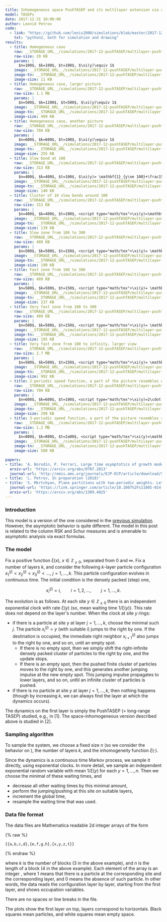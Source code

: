 ```yaml
---
title: Inhomogeneous space PushTASEP and its multilayer extension via column RSK
model: TASEPs
date: 2017-12-31 10:00:00
author: Leonid Petrov
code:
  - link: "https://github.com/lenis2000/simulations/blob/master/2017-12-30-PushTASEP-colRSK/2017-12-30-PushTASEP-colRSK.py"
    txt: "python2, both for simulation and drawing"
results:
  - title: Homogeneous case
    raw: __STORAGE_URL__/simulations/2017-12-pushTASEP/multilayer-pushtasep-RSK-8628336.txt
    raw-size: 20 KB
    params: |
      $n=100$, $k=100$, $t=100$, $\xi(y)\equiv 1$
    image: __STORAGE_URL__/simulations/2017-12-pushTASEP/multilayer-pushtasep-RSK-graph-8628336.png
    image-tn: __STORAGE_URL__/simulations/2017-12-pushTASEP/multilayer-pushtasep-RSK-graph-8628336.png
    image-size: 11 KB
  - title: Homogeneous case, larger picture
    raw: __STORAGE_URL__/simulations/2017-12-pushTASEP/multilayer-pushtasep-RSK-2650273.txt
    raw-size: 1.1 MB
    params: |
      $n=500$, $k=1200$, $t=500$, $\xi(y)\equiv 1$
    image: __STORAGE_URL__/simulations/2017-12-pushTASEP/multilayer-pushtasep-RSK-graph-2650273.png
    image-tn: __STORAGE_URL__/simulations/2017-12-pushTASEP/multilayer-pushtasep-RSK-graph-2650273-tn.png
    image-size: 499 KB
  - title: Homogeneous case, another picture
    raw: __STORAGE_URL__/simulations/2017-12-pushTASEP/multilayer-pushtasep-RSK-9786413.txt
    raw-size: 704 KB
    params: |
      $n=600$, $k=600$, $t=100$, $\xi(y)\equiv 1$
    image: __STORAGE_URL__/simulations/2017-12-pushTASEP/multilayer-pushtasep-RSK-graph-9786413.png
    image-tn: __STORAGE_URL__/simulations/2017-12-pushTASEP/multilayer-pushtasep-RSK-graph-9786413-tn.png
    image-size: 255 KB
  - title: Slow bond at 100
    raw: __STORAGE_URL__/simulations/2017-12-pushTASEP/multilayer-pushtasep-RSK-6418566.txt
    raw-size: 313 KB
    params: |
      $n=400$, $k=400$, $t=100$, $\xi(y)= \mathbf{1}_{y\ne 100}+\frac15\cdot\mathbf{1}_{y=100}$
    image: __STORAGE_URL__/simulations/2017-12-pushTASEP/multilayer-pushtasep-RSK-graph-6418566.png
    image-tn: __STORAGE_URL__/simulations/2017-12-pushTASEP/multilayer-pushtasep-RSK-graph-6418566-tn.png
    image-size: 140 KB
  - title: Cluster of 10 slow bonds around 100
    raw: __STORAGE_URL__/simulations/2017-12-pushTASEP/multilayer-pushtasep-RSK-1743650.txt
    raw-size: 313 KB
    params: |
      $n=400$, $k=400$, $t=100$, <script type="math/tex">\xi(y)=\mathbf{1}_{y\le90}+\frac15\cdot\mathbf{1}_{90<y\le 100}+\mathbf{1}_{y>100}</script>
    image: __STORAGE_URL__/simulations/2017-12-pushTASEP/multilayer-pushtasep-RSK-graph-1743650.png
    image-tn: __STORAGE_URL__/simulations/2017-12-pushTASEP/multilayer-pushtasep-RSK-graph-1743650-tn.png
    image-size: 139 KB
  - title: Slow zone from 100 to 300
    raw: __STORAGE_URL__/simulations/2017-12-pushTASEP/multilayer-pushtasep-RSK-4838539.txt
    raw-size: 489 KB
    params: |
      $n=500$, $k=500$, $t=150$, <script type="math/tex">\xi(y)= \mathbf{1}_{y\le 100}+\frac15\cdot\mathbf{1}_{100<y\le 300}+\mathbf{1}_{y>300}</script>
    image: __STORAGE_URL__/simulations/2017-12-pushTASEP/multilayer-pushtasep-RSK-graph-4838539.png
    image-tn: __STORAGE_URL__/simulations/2017-12-pushTASEP/multilayer-pushtasep-RSK-graph-4838539-tn.png
    image-size: 190 KB
  - title: Fast zone from 100 to 300
    raw: __STORAGE_URL__/simulations/2017-12-pushTASEP/multilayer-pushtasep-RSK-9624006.txt
    raw-size: 489 KB
    params: |
      $n=500$, $k=500$, $t=150$, <script type="math/tex">\xi(y)= \mathbf{1}_{y\le 100}+2\cdot\mathbf{1}_{100<y\le 300}+\mathbf{1}_{y>300}</script>
    image: __STORAGE_URL__/simulations/2017-12-pushTASEP/multilayer-pushtasep-RSK-graph-9624006.png
    image-tn: __STORAGE_URL__/simulations/2017-12-pushTASEP/multilayer-pushtasep-RSK-graph-9624006-tn.png
    image-size: 237 KB
  - title: Very fast zone from 100 to 300
    raw: __STORAGE_URL__/simulations/2017-12-pushTASEP/multilayer-pushtasep-RSK-4154759.txt
    raw-size: 489 KB
    params: |
      $n=500$, $k=500$, $t=150$, <script type="math/tex">\xi(y)= \mathbf{1}_{y\le 100}+5\cdot\mathbf{1}_{100<y\le 300}+\mathbf{1}_{y>300}</script>
    image: __STORAGE_URL__/simulations/2017-12-pushTASEP/multilayer-pushtasep-RSK-graph-4154759.png
    image-tn: __STORAGE_URL__/simulations/2017-12-pushTASEP/multilayer-pushtasep-RSK-graph-4154759-tn.png
    image-size: 195 KB
  - title: Very fast zone from 100 to infinity, larger view
    raw: __STORAGE_URL__/simulations/2017-12-pushTASEP/multilayer-pushtasep-RSK-5643114.txt
    raw-size: 2.7 MB
    params: |
      $n=500$, $k=500$, $t=150$, <script type="math/tex">\xi(y)= \mathbf{1}_{y\le 100}+5\cdot\mathbf{1}_{100<y\le 300}+\mathbf{1}_{y>300}</script>
    image: __STORAGE_URL__/simulations/2017-12-pushTASEP/multilayer-pushtasep-RSK-graph-5643114.png
    image-tn: __STORAGE_URL__/simulations/2017-12-pushTASEP/multilayer-pushtasep-RSK-graph-5643114-tn.png
    image-size: 992 KB
  - title: 2-periodic speed function, a part of the picture resembles effects of [3]
    raw: __STORAGE_URL__/simulations/2017-12-pushTASEP/multilayer-pushtasep-RSK-5687297.txt
    raw-size: 704 KB
    params: |
      $n=600$, $k=600$, $t=100$, <script type="math/tex">\xi(y)=2\cdot \mathbf{1}_{y\text{ odd}}+\mathbf{1}_{y\text{ even}}</script>
    image: __STORAGE_URL__/simulations/2017-12-pushTASEP/multilayer-pushtasep-RSK-graph-5687297.png
    image-tn: __STORAGE_URL__/simulations/2017-12-pushTASEP/multilayer-pushtasep-RSK-graph-5687297-tn.png
    image-size: 298 KB
  - title: 3-periodic speed function, a part of the picture resembles similar periodic effects
    raw: __STORAGE_URL__/simulations/2017-12-pushTASEP/multilayer-pushtasep-RSK-1755716.txt
    raw-size: 1.2 MB
    params: |
      $n=800$, $k=800$, $t=2a00$, <script type="math/tex">\xi(y)=\mathbf{1}_{y=3m}+2\cdot \mathbf{1}_{y=3m+1}+3\cdot \mathbf{1}_{y=3m+2}</script>
    image: __STORAGE_URL__/simulations/2017-12-pushTASEP/multilayer-pushtasep-RSK-graph-1755716.png
    image-tn: __STORAGE_URL__/simulations/2017-12-pushTASEP/multilayer-pushtasep-RSK-graph-1755716-tn.png
    image-size: 580 KB

papers:
- title: 'A. Borodin, P. Ferrari, Large time asymptotics of growth models on space-like paths I: PushASEP, Electron. J. Probab. (2008), vol. 13, 1380-1418'
  arxiv-url: 'https://arxiv.org/abs/0707.2813'
  journal-url: 'http://emis.ams.org/journals/EJP-ECP/article/download/541/541-1801-1-PB.pdf'
- title: 'L. Petrov, In preparation (2018)'
- title: 'S. Mkrtchyan, Plane partitions with two-periodic weights. Letters in Mathematical Physics, 104(9):1053-1078, 2014.'
  journal-url: 'https://link.springer.com/article/10.1007%2Fs11005-014-0696-z'
  arxiv-url: 'https://arxiv.org/abs/1309.4825'
---
```



### Introduction

This model is a version of the one considered in the [previous simulation]({{site.url}}/simulations/2017-12-15-pushtasep-multilayer/).
However, the asymptotic behavior is quite different.
The model in this post is related to the column RSK and Schur measures and
is amenable to asymptotic analysis via exact formulas.

### The model

Fix a positive function $\xi(x)$, $x\in\mathbb{Z}_{\ge0}$, separated from $0$ and $\infty$.
Fix a number of layers $k$, and consider the following $k$-layer particle configuration
$x^{(j)}_1<x^{(j)}_2<x^{(j)}_3<\ldots$, $j=1,\ldots,k$.
This particle configuration evolves in continuous time.
The initial condition is the densely packed (step) one,

$$
x_i^{(j)}=i,\qquad i=1,2,\ldots,\qquad j=1,\ldots,k.
$$

The evolution is as follows. At each site $y\in\mathbb{Z}_{\ge0}$
there is an independent exponential clock with rate $\xi(y)$
(so, mean waiting time $1/\xi(y)$). This rate does not depend on the layer's number.
When the clock at site $y$ rings:

- if there is a particle at site $y$ at layer $j=1,\ldots,k$, choose the minimal such $j$.
The particle
$x_i^{(j)}=y$ (with suitable $i$) jumps to the right by one.
If the destination is occupied, the immediate right neighbor $x_{i+1}^{(j)}$ also
jumps to the right by one, and so on, until an empty spot.
	- If there is no empty spot, then we simply shift the right-infinite densely
packed cluster of particles to the right by one, and the update stops.
	- If there is an empty spot, then the pushed finite cluster of particles
moves to the right by one, and this generates another jumping impulse
at the new empty spot. This jumping impulse propagates to lower layers, and so on,
unltil an infinite cluster of particles is pushed.
- if there is no particle at site $y$ at layer $j=1,\ldots,k$, then nothing happens
(though by increasing $k$, we can always find the layer at which the dynamics occurs).

The dynamics on the first layer <script type="math/tex">\{x_i^{(1)}\}</script> is
simply the PushTASEP (= long-range TASEP) studied, e.g., in [1].
The space-inhomogeneous version described above is studied in [2].

### Sampling algorithm

To sample the system, we choose a fixed size $n$ (so we consider the behavior
on <script type="math/tex">\{1,2,\ldots,n \}\subset\mathbb{Z}_{\ge0}</script>),
the number of layers $k$, and the inhomogeneity function $\xi(\cdot)$.

Since the dynamics is a continuous time Markov process, we sample it
directly,
using exponential clocks.
In more detail, we sample an independent exponential random variable
with mean $1/\xi(y)$ for each $y=1,\ldots,n$.
Then we choose the minimal of these waiting times, and
- decrease all other waiting times by this minimal amount,
- perform the jumping/pushing at this site on suitable layers,
- increment the global time,
- resample the waiting time that was used.

### Data file format

The data files are Mathematica readable 2d integer arrays of the form

{% raw %}
```
{{a,b,c,d},{e,f,g,h},{x,y,z,t}}
```
{% endraw %}

where $k$ is the number of blocks ($3$ in the above example), and $n$ is the
length of a block ($4$ in the above example). Each element of the array is an
integer <script type="math/tex">\in \{0,1 \}</script>, where $1$ means that there is a particle at the corresponding
site and the corresponding layer, and $0$ means the absence of such particle. In other words, the data
reads the configuration layer by layer, starting from the first layer,
and shows occupation variables.

There are no spaces or line breaks in the file.

The plots show the first layer on top, layers correspond to horizontals.
Black squares mean particles, and white squares mean empty space.
